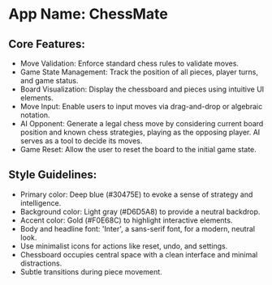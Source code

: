 # **App Name**: ChessMate

## Core Features:

- Move Validation: Enforce standard chess rules to validate moves.
- Game State Management: Track the position of all pieces, player turns, and game status.
- Board Visualization: Display the chessboard and pieces using intuitive UI elements.
- Move Input: Enable users to input moves via drag-and-drop or algebraic notation.
- AI Opponent: Generate a legal chess move by considering current board position and known chess strategies, playing as the opposing player. AI serves as a tool to decide its moves.
- Game Reset: Allow the user to reset the board to the initial game state.

## Style Guidelines:

- Primary color: Deep blue (#30475E) to evoke a sense of strategy and intelligence.
- Background color: Light gray (#D6D5A8) to provide a neutral backdrop.
- Accent color: Gold (#F0E68C) to highlight interactive elements.
- Body and headline font: 'Inter', a sans-serif font, for a modern, neutral look.
- Use minimalist icons for actions like reset, undo, and settings.
- Chessboard occupies central space with a clean interface and minimal distractions.
- Subtle transitions during piece movement.